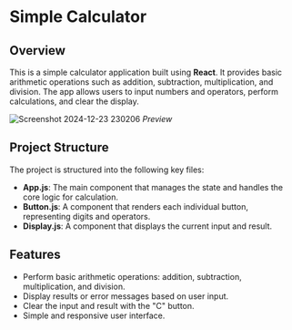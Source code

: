 # Simple Calculator

## Overview

This is a simple calculator application built using **React**. It provides basic arithmetic operations such as addition, subtraction, multiplication, and division. The app allows users to input numbers and operators, perform calculations, and clear the display.

![Screenshot 2024-12-23 230206](https://github.com/user-attachments/assets/66e9c3bf-f0a0-49b4-a20c-adfb7085f563)
<i>Preview</i>

## Project Structure

The project is structured into the following key files:

- **App.js**: The main component that manages the state and handles the core logic for calculation.
- **Button.js**: A component that renders each individual button, representing digits and operators.
- **Display.js**: A component that displays the current input and result.

## Features

- Perform basic arithmetic operations: addition, subtraction, multiplication, and division.
- Display results or error messages based on user input.
- Clear the input and result with the "C" button.
- Simple and responsive user interface.
